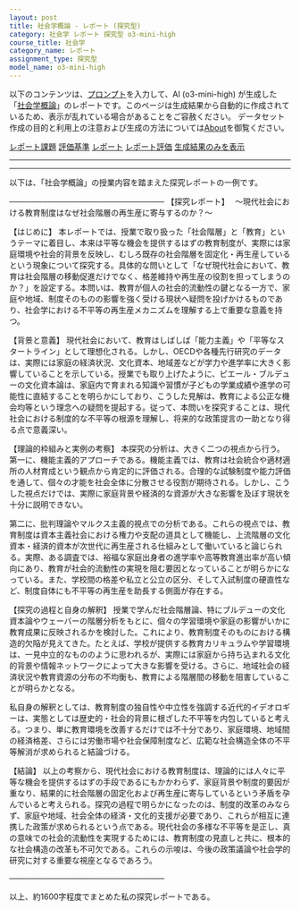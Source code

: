 ```yaml
---
layout: post
title: 社会学概論 - レポート (探究型)
category: 社会学 レポート 探究型 o3-mini-high
course_title: 社会学
category_name: レポート
assignment_type: 探究型
model_name: o3-mini-high
---
```


以下のコンテンツは、[プロンプト](https://github.com/takedatoshiyuki/synthetic_assignments/tree/main/generated/社会学/o3-mini-high/prompt_レポート-探究型.md)を入力して、AI (o3-mini-high) が生成した「[社会学概論](/contents/社会学/)」のレポートです。このページは生成結果から自動的に作成されているため、表示が乱れている場合があることをご容赦ください。
データセット作成の目的と利用上の注意および生成の方法については[About](/About)を御覧ください。

[レポート課題](../レポート課題-探究型)
[評価基準](../評価基準-探究型)
[レポート](../レポート-探究型)
[レポート評価](../レポート評価-探究型)
[生成結果のみを表示](https://github.com/takedatoshiyuki/synthetic_assignments/tree/main/generated/社会学/o3-mini-high/レポート-探究型.md)
  

***
***
  
以下は、「社会学概論」の授業内容を踏まえた探究レポートの一例です。

────────────────────────────
【探究レポート】　
～現代社会における教育制度はなぜ社会階層の再生産に寄与するのか？～

【はじめに】
本レポートでは、授業で取り扱った「社会階層」と「教育」というテーマに着目し、本来は平等な機会を提供するはずの教育制度が、実際には家庭環境や社会的背景を反映し、むしろ既存の社会階層を固定化・再生産しているという現象について探究する。具体的な問いとして「なぜ現代社会において、教育は社会階層の移動促進だけでなく、格差維持や再生産の役割を担ってしまうのか？」を設定する。本問いは、教育が個人の社会的流動性の鍵となる一方で、家庭や地域、制度そのものの影響を強く受ける現状へ疑問を投げかけるものであり、社会学における不平等の再生産メカニズムを理解する上で重要な意義を持つ。

【背景と意義】
現代社会において、教育はしばしば「能力主義」や「平等なスタートライン」として理想化される。しかし、OECDや各種先行研究のデータは、実際には家庭の経済状況、文化資本、地域差などが学力や進学率に大きく影響していることを示している。授業でも取り上げたように、ピエール・ブルデューの文化資本論は、家庭内で育まれる知識や習慣が子どもの学業成績や進学の可能性に直結することを明らかにしており、こうした見解は、教育による公正な機会均等という理念への疑問を提起する。従って、本問いを探究することは、現代社会における制度的な不平等の根源を理解し、将来的な政策提言の一助となり得る点で意義深い。

【理論的枠組みと実例の考察】
本探究の分析は、大きく二つの視点から行う。第一に、機能主義的アプローチである。機能主義では、教育は社会統合や適材適所の人材育成という観点から肯定的に評価される。合理的な試験制度や能力評価を通して、個々の才能を社会全体に分散させる役割が期待される。しかし、こうした視点だけでは、実際に家庭背景や経済的な資源が大きな影響を及ぼす現状を十分に説明できない。

第二に、批判理論やマルクス主義的視点での分析である。これらの視点では、教育制度は資本主義社会における権力や支配の道具として機能し、上流階層の文化資本・経済的資本が次世代に再生産される仕組みとして働いていると論じられる。実際、ある調査では、裕福な家庭出身者の進学率や高等教育進出率が高い傾向にあり、教育が社会的流動性の実現を阻む要因となっていることが明らかになっている。また、学校間の格差や私立と公立の区分、そして入試制度の硬直性など、制度自体にも不平等の再生産を助長する側面が存在する。

【探究の過程と自身の解釈】
授業で学んだ社会階層論、特にブルデューの文化資本論やウェーバーの階層分析をもとに、個々の学習環境や家庭の影響がいかに教育成果に反映されるかを検討した。これにより、教育制度そのものにおける構造的欠陥が見えてきた。たとえば、学校が提供する教育カリキュラムや学習環境は、一見中立的なもののように思われるが、実際には家庭から持ち込まれる文化的背景や情報ネットワークによって大きな影響を受ける。さらに、地域社会の経済状況や教育資源の分布の不均衡も、教育による階層間の移動を阻害していることが明らかとなる。

私自身の解釈としては、教育制度の独自性や中立性を強調する近代的イデオロギーは、実態としては歴史的・社会的背景に根ざした不平等を内包していると考える。つまり、単に教育環境を改善するだけでは不十分であり、家庭環境、地域間の経済格差、さらには労働市場や社会保障制度など、広範な社会構造全体の不平等解消が求められると結論づける。

【結論】
以上の考察から、現代社会における教育制度は、理論的には人々に平等な機会を提供するはずの手段であるにもかかわらず、家庭背景や制度的要因が重なり、結果的に社会階層の固定化および再生産に寄与しているという矛盾を孕んでいると考えられる。探究の過程で明らかになったのは、制度的改革のみならず、家庭や地域、社会全体の経済・文化的支援が必要であり、これらが相互に連携した政策が求められるという点である。現代社会の多様な不平等を是正し、真の意味での社会的流動性を実現するためには、教育制度の見直しと共に、根本的な社会構造の改革も不可欠である。これらの示唆は、今後の政策議論や社会学的研究に対する重要な視座となるであろう。

────────────────────────────

以上、約1600字程度でまとめた私の探究レポートである。
